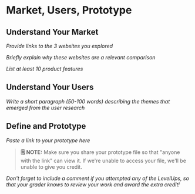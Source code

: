# Market, Users, Prototype

## Understand Your Market
*Provide links to the 3 websites you explored* 

<!--

Airbnb.com
Vrbo.com
Bluepillow.com

-->

*Briefly explain why these websites are a relevant comparison* 

<!-- 

While exploring each and one of the websites that was provided, it was shown that they provide a variety of options to users who are looking for a place to stay preferably for vacation. The user can choose an approximate date range of how long they will be staying in the area to which they are traveling to. While browsing throughout the webpages, these specific houses, hotels, apartments etc.;  provide a brief description, prices, contact information, direct location, along with star ratings and reviews from individuals who previously spent several nights at the specific location. We struggle when attempting to finding the right place to stay for a special occasion, but having websites like these can eliminate the stress of individuals in spending hours searching for a good night stay. 

-->

*List at least 10 product features*

<!--

Search / Discovery | Account Sign up | Booking / Reservation | Reviews / Ratings | Wishlist | Messaging System | Property Listings | Descriptions | Date Search | Special Offers 

-->

## Understand Your Users
*Write a short paragraph (50-100 words) describing the themes that emerged from the user research*

<!--

-	The user research suggests that both qualitative and quantitative research provides a user’s thoughts. As the user explores the website and answers the research questions provided to them, the same results come up when the individual searching knows the type of vacation, they’re looking for but unsure on the specific destination to stay. Some pain points users are describing as they interact with the Marriott website attempting to find the right place. Based upon the opinions of the users, the website seemed to be too overwhelming. The Marriott website did not provide the best results, especially when looking throughout the map, there was no specific place to show what’s popular within the area. The experience I think the users wish for is being able to have a website that could possibly have a variety of options from a search bar, or checkbox that narrows down the search of what exactly they want their vacation to be. 

-->


## Define and Prototype
*Paste a link to your prototype here* 
> **🗒️ NOTE:** Make sure you share your prototype file so that "anyone with the link" can view it. If we're unable to access your file, we'll be unable to give you credit. 

*Don't forget to include a comment if you attempted any of the LevelUps, so that your grader knows to review your work and award the extra credit!* 

<!--

https://docs.google.com/presentation/d/1Z_qKP8_kYNvVd1VHzqPJuiMfVvtuyHjGmqgZE8tbyBs/edit?usp=sharing

-->

<!--

Level Up:

. Added a Login and Sign Up
. Search Button 
. Added Password Reset 
. Add email has been sent 
. Added a forgot password recovery feature 
. Added a go back button

. * These Google slides are extremly user interactive. Let me know what you think :) Have fun browsing around *

-->